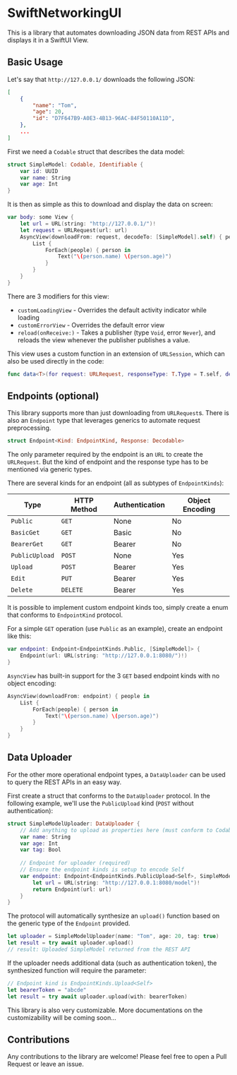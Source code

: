 # SwiftNetworkingUI

This is a library that automates downloading JSON data from REST APIs and displays it in a SwiftUI View.

## Basic Usage

Let's say that `http://127.0.0.1/` downloads the following JSON:

```json
[
    {
        "name": "Tom",
        "age": 20,
        "id": "D7F647B9-A0E3-4B13-96AC-84F50110A11D",
    },
    ...
]
```

First we need a `Codable` struct that describes the data model:

```swift
struct SimpleModel: Codable, Identifiable {
    var id: UUID
    var name: String
    var age: Int
}
```

It is then as simple as this to download and display the data on screen:

```swift
var body: some View {
    let url = URL(string: "http://127.0.0.1/")!
    let request = URLRequest(url: url)
    AsyncView(downloadFrom: request, decodeTo: [SimpleModel].self) { people in
        List {
            ForEach(people) { person in
                Text("\(person.name) \(person.age)")
            }
        }
    }
}
```

There are 3 modifiers for this view:

- `customLoadingView` - Overrides the default activity indicator while loading
- `customErrorView` - Overrides the default error view
- `reload(onReceive:)` - Takes a publisher (type `Void`, error `Never`), and reloads the view whenever the publisher publishes a value.

This view uses a custom function in an extension of `URLSession`, which can also be used directly in the code:

```swift
func data<T>(for request: URLRequest, responseType: T.Type = T.self, decoder: JSONDecoder = .init()) async throws -> T where T: Decodable
```

## Endpoints (optional)

This library supports more than just downloading from `URLRequest`s. There is also an `Endpoint` type that leverages generics to automate request preprocessing.

```swift
struct Endpoint<Kind: EndpointKind, Response: Decodable>
```

The only parameter required by the endpoint is an `URL` to create the `URLRequest`. But the kind of endpoint and the response type has to be mentioned via generic types.

There are several kinds for an endpoint (all as subtypes of `EndpointKinds`):

| Type | HTTP Method | Authentication | Object Encoding |
| -------------- | ----------- | -------------- | ----- |
| `Public` | `GET` | None | No |
| `BasicGet` | `GET` | Basic | No |
| `BearerGet` | `GET` | Bearer | No |
| `PublicUpload` | `POST` | None | Yes |
| `Upload` | `POST` | Bearer | Yes |
| `Edit`  | `PUT` | Bearer | Yes |
| `Delete` | `DELETE`  | Bearer | Yes |

It is possible to implement custom endpoint kinds too, simply create a enum that conforms to `EndpointKind` protocol.

For a simple `GET` operation (use `Public` as an example), create an endpoint like this:

```swift
var endpoint: Endpoint<EndpointKinds.Public, [SimpleModel]> {
    Endpoint(url: URL(string: "http://127.0.0.1:8080/")!)
}
```

`AsyncView` has built-in support for the 3 `GET` based endpoint kinds with no object encoding:

```swift
AsyncView(downloadFrom: endpoint) { people in
    List {
        ForEach(people) { person in
            Text("\(person.name) \(person.age)")
        }
    }
}
```

## Data Uploader

For the other more operational endpoint types, a `DataUploader` can be used to query the REST APIs in an easy way. 

First create a struct that conforms to the `DataUploader` protocol. In the following example, we'll use the `PublicUpload` kind (`POST` without authentication):

```swift
struct SimpleModelUploader: DataUploader {
    // Add anything to upload as properties here (must conform to Codable)
    var name: String
    var age: Int
    var tag: Bool
    
    // Endpoint for uploader (required)
    // Ensure the endpoint kinds is setup to encode Self
    var endpoint: Endpoint<EndpointKinds.PublicUpload<Self>, SimpleModel> {
        let url = URL(string: "http://127.0.0.1:8080/model")!
        return Endpoint(url: url)
    }
}
```

The protocol will automatically synthesize an `upload()` function based on the generic type of the `Endpoint` provided.

```swift
let uploader = SimpleModelUploader(name: "Tom", age: 20, tag: true)
let result = try await uploader.upload()
// result: Uploaded SimpleModel returned from the REST API
```

If the uploader needs additional data (such as authentication token), the synthesized function will require the parameter:

```swift
// Endpoint kind is EndpointKinds.Upload<Self>
let bearerToken = "abcde"
let result = try await uploader.upload(with: bearerToken)
```

This library is also very customizable. More documentations on the customizability will be coming soon...

## Contributions

Any contributions to the library are welcome! Please feel free to open a Pull Request or leave an issue.
